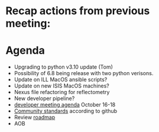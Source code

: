 # Recap actions from previous meeting:


# Agenda
- Upgrading to python v3.10 update (Tom)
- Possibility of 6.8 being release with two python verisons.
- Update on ILL MacOS ansible scripts?
- Update on new ISIS MacOS machines?
- Nexus file refactoring for reflectometry
- New developer pipeline?
- [developer meeting agenda](https://github.com/mantidproject/workshops/blob/main/developer/2023-10/agenda.md) October 16-18
- [Community standards](https://github.com/mantidproject/mantid/community) according to github
- Review [roadmap](https://github.com/mantidproject/roadmap/projects/1)
- AOB
